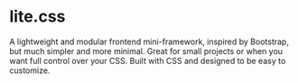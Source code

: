 # lite.css
A lightweight and modular frontend mini-framework, inspired by Bootstrap, but much simpler and more minimal. Great for small projects or when you want full control over your CSS. Built with CSS and designed to be easy to customize.
